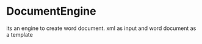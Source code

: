 DocumentEngine
==============

its an engine to create word document. xml as input and word document as a template
